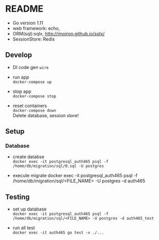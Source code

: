# README
* Go version 1.11
* web framework: echo,
* ORM(sql):sqlx, http://jmoiron.github.io/sqlx/
* SessionStore: Redis

## Develop
* DI code gen
`wire`  

* run app  
`docker-compose up`

* stop app  
`docker-compose stop`

* reset containers  
`docker-compose down`  
Delete database, session store!

## Setup
### Database
* create databse  
`docker exec -it postgresql_auth465 psql -f /home/db/migration/sql/0.sql -U postgres`

* execute migrate
docker exec -it postgresql_auth465 psql -f /home/db/migration/sql/<FILE_NAME> -U postgres -d auth465


## Testing
* set up database  
`docker exec -it postgresql_auth465 psql -f /home/db/migration/sql/<FILE_NAME> -U postgres -d auth465_test`

* run all test   
`docker exec -it auth465 go test -v ./...`  
